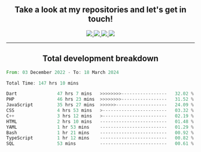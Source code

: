 <h2 align="center">
  Take a look at my repositories and let's get in touch!
</h2>
<p align="center">
  <a href="https://www.instagram.com/rayhanarkan?igsh=MXM3dHhmMTZ3ZWVsaA==">
    <img src="https://img.icons8.com/material-outlined/30/689d6a/instagram.png"/>
  </a>
  <a href="https://www.linkedin.com/in/rayhanarkan/">
    <img src="https://img.icons8.com/material-outlined/30/689d6a/linkedin.png"/>
  </a>
  <a href="">
    <img src="https://img.icons8.com/material-outlined/30/689d6a/geography.png"/>
  </a>
  <a href="mailto:rayhanarkan30@gmail.com">
    <img src="https://img.icons8.com/material-outlined/30/689d6a/email.png"/>
  </a>
</p>

---

<h2 align="center">Total development breakdown</h2>

<p align="center">
<!--START_SECTION:waka-->

```rust
From: 03 December 2022 - To: 18 March 2024

Total Time: 147 hrs 10 mins

Dart               47 hrs 7 mins   >>>>>>>>-----------------   32.02 %
PHP                46 hrs 23 mins  >>>>>>>>-----------------   31.52 %
JavaScript         35 hrs 27 mins  >>>>>>-------------------   24.09 %
CSS                4 hrs 53 mins   >------------------------   03.32 %
C++                3 hrs 12 mins   >------------------------   02.19 %
HTML               2 hrs 10 mins   -------------------------   01.48 %
YAML               1 hr 53 mins    -------------------------   01.29 %
Bash               1 hr 21 mins    -------------------------   00.92 %
TypeScript         1 hr 12 mins    -------------------------   00.82 %
SQL                53 mins         -------------------------   00.61 %
```

<!--END_SECTION:waka-->
</p>
